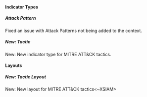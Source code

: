 
#### Indicator Types

##### Attack Pattern
Fixed an issue with Attack Patterns not being added to the context.

##### New: Tactic
New: New indicator type for MITRE ATT&CK tactics.

#### Layouts

##### New: Tactic Layout
New: New layout for MITRE ATT&CK tactics<~XSIAM>
